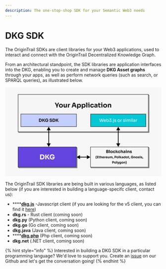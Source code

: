 ```yaml
---
description: The one-stop-shop SDK for your Semantic Web3 needs
---
```


# DKG SDK

The OriginTrail SDKs are client libraries for your Web3 applications, used to interact and connect with the OriginTrail Decentralized Knowledge Graph.

From an architectural standpoint, the SDK libraries are application interfaces into the DKG, enabling you to create and manage **DKG Asset graphs** through your apps, as well as perform network queries (such as search, or SPARQL queries), as illustrated below.&#x20;

![The interplay between your app, DKG and blockchains](<../../.gitbook/assets/image (7) (1).png>)



The OriginTrail SDK libraries are being built in various languages, as listed below (if you are interested in building a language-specifc client, contact us):

* ****[**dkg.js**](dkg-v6-js-client.md) -Javascript client (if you are looking for the v5 client, you can find it [here](https://github.com/OriginTrail/dkg-client))
* **dkg.rs** - Rust client (coming soon)
* **dkg.py** (Python client, coming soon)
* **dkg.go** (Go client, coming soon)
* **dkg.java** (Java client, coming soon)
* ****[**dkg.php**](https://github.com/OriginTrail/dkg.php) (Php client, coming soon)
* **dkg.net** (.NET client, coming soon)

{% hint style="info" %}
Interested in building a DKG SDK in a particular programming language? We'd love to support you. Create an [issue](https://github.com/OriginTrail/ot-node/issues) on our Github and let's get the conversation going!
{% endhint %}
